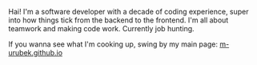Hai! I'm a software developer with a decade of coding experience, super into how things tick from the backend to the frontend. I'm all about teamwork and making code work. Currently job hunting. 

If you wanna see what I'm cooking up, swing by my main page: [m-urubek.github.io](https://m-urubek.github.io/)
